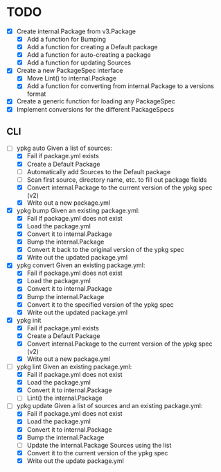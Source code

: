 # TODO

- [x] Create internal.Package from v3.Package
    - [x] Add a function for Bumping
    - [x] Add a function for creating a Default package
    - [x] Add a function for auto-creating a package
    - [x] Add a function for updating Sources
- [x] Create a new PackageSpec interface
    - [x] Move Lint() to internal.Package
    - [x] Add a function for converting from internal.Package to a versions format
- [x] Create a generic function for loading any PackageSpec
- [x] Implement conversions for the different PackageSpecs

## CLI

- [ ] ypkg auto
    Given a list of sources:
    - [x] Fail if package.yml exists
    - [x] Create a Default Package
    - [ ] Automatically add Sources to the Default package
    - [ ] Scan first source, directory name, etc. to fill out package fields
    - [x] Convert internal.Package to the current version of the ypkg spec (v2)
    - [x] Write out a new package.yml
- [x] ypkg bump
    Given an existing package.yml:
    - [x] Fail if package.yml does not exist
    - [x] Load the package.yml
    - [x] Convert it to internal.Package
    - [x] Bump the internal.Package
    - [x] Convert it back to the original version of the ypkg spec
    - [x] Write out the updated package.yml
- [x] ypkg convert
    Given an existing package.yml:
    - [x] Fail if package.yml does not exist
    - [x] Load the package.yml
    - [x] Convert it to internal.Package
    - [x] Bump the internal.Package
    - [x] Convert it to the specified version of the ypkg spec
    - [x] Write out the updated package.yml
- [x] ypkg init
    - [x] Fail if package.yml exists
    - [x] Create a Default Package
    - [x] Convert internal.Package to the current version of the ypkg spec (v2)
    - [x] Write out a new package.yml
- [ ] ypkg lint
    Given an existing package.yml:
    - [x] Fail if package.yml does not exist
    - [x] Load the package.yml
    - [x] Convert it to internal.Package
    - [ ] Lint() the internal.Package
- [ ] ypkg update
    Given a list of sources and an existing package.yml:
    - [x] Fail if package.yml does not exist
    - [x] Load the package.yml
    - [x] Convert it to internal.Package
    - [x] Bump the internal.Package
    - [ ] Update the internal.Package Sources using the list
    - [x] Convert it to the current version of the ypkg spec
    - [x] Write out the update package.yml
